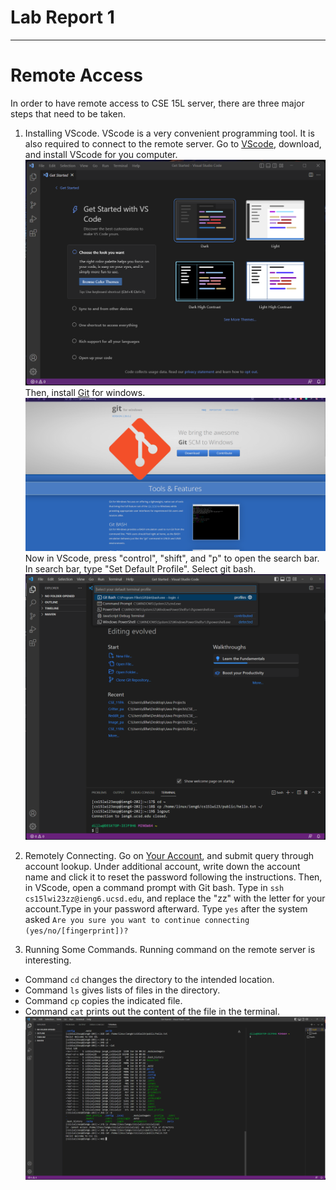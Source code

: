 # Lab Report 1
---
# Remote Access
In order to have remote access to CSE 15L server, there are three major steps that need to be taken.
1. Installing VScode.
VScode is a very convenient programming tool. It is also required to connect to the remote server.
Go to [VScode](https://code.visualstudio.com/download), download, and install VScode for you computer.
![Image](vscode1.png)
Then, install [Git](https://gitforwindows.org/) for windows.
![Image](Git1.png)
Now in VScode, press "control", "shift", and "p" to open the search bar.
In search bar, type "Set Default Profile".
Select git bash.
![Image](Gitbash1.png)

2. Remotely Connecting.
Go on [Your Account](https://sdacs.ucsd.edu/~icc/index.php), and submit query through account lookup.
Under additional account, write down the account name and click it to reset the password following the instructions.
Then, in VScode, open a command prompt with Git bash. 
Type in `ssh cs15lwi23zz@ieng6.ucsd.edu`, and replace the "zz" with the letter for your account.Type in your password afterward.
Type `yes` after the system asked `Are you sure you want to continue connecting (yes/no/[fingerprint])?`

3. Running Some Commands.
Running command on the remote server is interesting.
* Command `cd` changes the directory to the intended location.
* Command `ls` gives lists of files in the directory.
* Command `cp` copies the indicated file.
* Command `cat` prints out the content of the file in the terminal.
![Image](RunningCommands.png)



